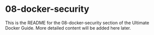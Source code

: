 # 08-docker-security
This is the README for the 08-docker-security section of the Ultimate Docker Guide.
More detailed content will be added here later.
